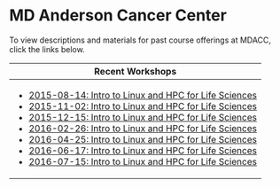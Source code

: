 # MD Anderson Cancer Center 

To view descriptions and materials for past course offerings at MDACC, click the links below.


| Recent Workshops |
| --- |
| <ul><li>[2015-08-14: Intro to Linux and HPC for Life Sciences](https://github.com/TACC-LSC/MDACC/tree/2015-08-14)</li><li>[2015-11-02: Intro to Linux and HPC for Life Sciences](https://github.com/TACC-LSC/MDACC/tree/2015-11-02)</li><li>[2015-12-15: Intro to Linux and HPC for Life Sciences](https://github.com/TACC-LSC/MDACC/tree/2015-12-15)</li><li>[2016-02-26: Intro to Linux and HPC for Life Sciences](https://github.com/TACC-LSC/MDACC/tree/2016-02-26)</li><li>[2016-04-25: Intro to Linux and HPC for Life Sciences](https://github.com/TACC-LSC/MDACC/tree/2016-04-25)</li><li>[2016-06-17: Intro to Linux and HPC for Life Sciences](https://github.com/TACC-LSC/MDACC/tree/2016-06-17)</li><li>[2016-07-15: Intro to Linux and HPC for Life Sciences](https//github.com/TACC-LSC/MDACC/tree/2016-07-15)</li></ul> |


